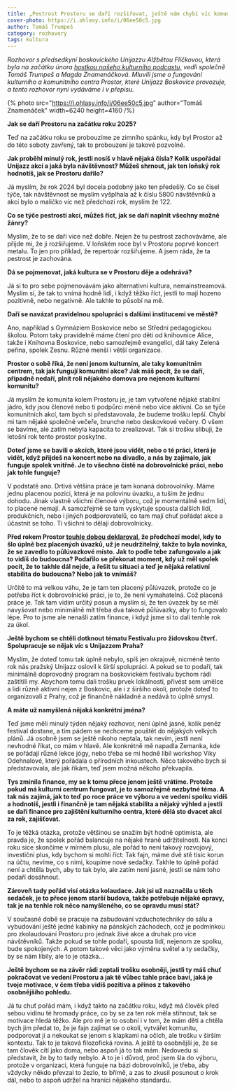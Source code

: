 ```yaml
---
title: „Pestrost Prostoru se daří rozšiřovat, ještě nám chybí víc komunitních akcí.“
cover-photo: https://i.ohlasy.info/i/06ee50c5.jpg
author: Tomáš Trumpeš
category: rozhovory
tags: kultura
---
```


*Rozhovor s předsedkyní boskovického Unijazzu Alžbětou Flíčkovou, která byla na začátku února [hostkou našeho kulturního podcastu,](https://ohlasy.info/clanky/2025/01/kultura-unor.html) vedli společně Tomáš Trumpeš a Magda Znamenáčková. Mluvili jsme o fungování kulturního a komunitního centra Prostor, které Unijazz Boskovice provozuje, a tento rozhovor nyní vydáváme i v přepisu.*

{% photo src="https://i.ohlasy.info/i/06ee50c5.jpg" author="Tomáš Znamenáček" width=6240 height=4160 /%}

**Jak se daří Prostoru na začátku roku 2025?**

Teď na začátku roku se probouzíme ze zimního spánku, kdy byl Prostor až do této soboty zavřený, tak to probouzení je takové pozvolné.

**Jak proběhl minulý rok, jestli nosíš v hlavě nějaká čísla? Kolik uspořádal Unijazz akcí a jaká byla návštěvnost? Můžeš shrnout, jak ten loňský rok hodnotíš, jak se Prostoru dařilo?**

Já myslím, že rok 2024 byl docela podobný jako ten předešlý. Co se čísel týče, tak návštěvnost se myslím vyšplhala až k číslu 5800 návštěvníků a akcí bylo o maličko víc než předchozí rok, myslím že 122\.

**Co se týče pestrosti akcí, můžeš říct, jak se daří naplnit všechny možné žánry?**

Myslím, že to se daří více než dobře. Nejen že tu pestrost zachováváme, ale přijde mi, že ji rozšiřujeme. V loňském roce byl v Prostoru poprvé koncert metalu. To jen pro příklad, že repertoár rozšiřujeme. A jsem ráda, že ta pestrost je zachována.

**Dá se pojmenovat, jaká kultura se v Prostoru děje a odehrává?**

Já si to pro sebe pojmenovávám jako alternativní kultura, nemainstreamová. Myslím si, že tak to vnímá hodně lidí, i když těžko říct, jestli to mají hozeno pozitivně, nebo negativně. Ale takhle to působí na mě.

**Daří se navázat pravidelnou spolupráci s dalšími institucemi ve městě?**

Ano, například s Gymnáziem Boskovice nebo se Střední pedagogickou školou. Potom taky pravidelně máme čtení pro děti od knihovnice Alice, takže i Knihovna Boskovice, nebo samozřejmě evangelíci, dál taky Zelená peřina, spolek Zesnu. Různé menší i větší organizace.

**Prostor o sobě říká, že není jenom kulturním, ale taky komunitním centrem, tak jak fungují komunitní akce? Jak máš pocit, že se daří, případně nedaří, plnit roli nějakého domova pro nejenom kulturní komunitu?**

Já myslím že komunita kolem Prostoru je, je tam vytvořené nějaké stabilní jádro, kdy jsou členové nebo ti podpůrci méně nebo více aktivní. Co se týče komunitních akcí, tam bych si představovala, že budeme trošku lepší. Chybí mi tam nějaké společné večeře, brunche nebo deskovkové večery. O všem se bavíme, ale zatím nebyla kapacita to zrealizovat. Tak si trošku slibuji, že letošní rok tento prostor poskytne.

**Doteď jsme se bavili o akcích, které jsou vidět, nebo o té práci, která je vidět, když přijdeš na koncert nebo na divadlo, a nás by zajímalo, jak funguje spolek vnitřně. Je to všechno čistě na dobrovolnické práci, nebo jak tohle funguje?**

V podstatě ano. Drtivá většina práce je tam konaná dobrovolníky. Máme jednu placenou pozici, která je na polovinu úvazku, a tuším že jednu dohodu. Jinak vlastně všichni členové výboru, což je momentálně sedm lidí, to placené nemají. A samozřejmě se tam vyskytuje spousta dalších lidí, produkčních, nebo i jiných podporovatelů, co tam mají chuť pořádat akce a účastnit se toho. Ti všichni to dělají dobrovolnicky.

**Před rokem Prostor [touhle dobou deklaroval](https://ohlasy.info/clanky/2024/02/komentar-prostor.html), že předchozí model, kdy to šlo úplně bez placených úvazků, už je neudržitelný, takže to byla novinka, že se zavedlo to půlúvazkové místo. Jak to podle tebe zafungovalo a jak to vidíš do budoucna? Podařilo se překonat moment, kdy už měl spolek pocit, že to takhle dál nejde, a řešit tu situaci a teď je nějaká relativní stabilita do budoucna? Nebo jak to vnímáš?**

Určitě to má velkou váhu, že je tam ten placený půlúvazek, protože co je potřeba říct k dobrovolnické práci, je to, že není vymahatelná. Což placená práce je. Tak tam vidím určitý posun a myslím si, že ten úvazek by se měl navyšovat nebo minimálně mít třeba dva takové půlúvazky, aby to fungovalo lépe. Pro to jsme ale nenašli zatím finance, i když jsme si to dali tenhle rok za úkol.

**Ještě bychom se chtěli dotknout tématu Festivalu pro židovskou čtvrť. Spolupracuje se nějak víc s Unijazzem Praha?**

Myslím, že doteď tomu tak úplně nebylo, spíš jen okrajově, nicméně tento rok nás pražský Unijazz oslovil k širší spolupráci. A pokud se to podaří, tak minimálně doprovodný program na boskovickém festivalu bychom rádi zaštítili my. Abychom tomu dali trošku prvek lokálnosti, přivést sem umělce a lidi různě aktivní nejen z Boskovic, ale i z širšího okolí, protože doteď to organizovali z Prahy, což je finančně nákladné a nedává to úplně smysl. 

**A máte už namyšlená nějaká konkrétní jména?**

Teď jsme měli minulý týden nějaký rozhovor, není úplně jasné, kolik peněz festival dostane, a tím pádem se nechceme pouštět do nějakých velkých plánů. Já osobně jsem se ještě nikoho neptala, tak nevím, jestli není nevhodné říkat, co mám v hlavě. Ale konkrétně mě napadla Zemanka, kde se pořádají různé lekce jógy, nebo třeba se mi hodně líbil workshop Viky Odehnalové, který pořádala o přírodních inkoustech. Něco takového bych si představovala, ale jak říkám, teď jsem možná někoho překvapila.

**Tys zmínila finance, my se k tomu přece jenom ještě vrátíme. Protože pokud má kulturní centrum fungovat, je to samozřejmě nezbytné téma. A tak nás zajímá, jak to teď po roce práce ve výboru a ve vedení spolku vidíš a hodnotíš, jestli i finančně je tam nějaká stabilita a nějaký výhled a jestli se daří finance pro zajištění kulturního centra, které dělá sto dvacet akcí za rok, zajišťovat.**

To je těžká otázka, protože většinou se snažím být hodně optimista, ale pravda je, že spolek pořád balancuje na nějaké hraně udržitelnosti. Na konci roku sice skončíme v mírném plusu, ale pořád to není takový rozvojový, investiční plus, kdy bychom si mohli říct: Tak fajn, máme dvě stě tisíc korun na účtu, nevíme, co s nimi, koupíme nové sedačky. Takhle to úplně pořád není a chtěla bych, aby to tak bylo, ale zatím není jasné, jestli se nám toho podaří dosáhnout. 

**Zároveň tady pořád visí otázka kolaudace. Jak jsi už naznačila u těch sedaček, je to přece jenom starší budova, takže potřebuje nějaké opravy, tak je na tenhle rok něco namyšleného, co se opravdu musí stát?**

V současné době se pracuje na zabudování vzduchotechniky do sálu a vybudování ještě jedné kabinky na pánských záchodech, což je podmínkou pro zkolaudování Prostoru pro jednak živé akce a druhak pro více návštěvníků. Takže pokud se tohle podaří, spousta lidí, nejenom ze spolku, bude spokojených. A potom takové věci jako výměna světel a ty sedačky, by se nám líbily, ale to je otázka…

**Ještě bychom se na závěr rádi zeptali trošku osobněji, jestli ty máš chuť pokračovat ve vedení Prostoru a jak tě vůbec tahle práce baví, jaká je tvoje motivace, v čem třeba vidíš pozitiva a přínos z takového osobnějšího pohledu.**

Já tu chuť pořád mám, i když takto na začátku roku, když má člověk před sebou vidinu té hromady práce, co by se za ten rok měla stihnout, tak se motivace hledá těžko. Ale pro mě je to osobní i v tom, že mám děti a chtěla bych jim předat to, že je fajn zajímat se o okolí, vytvářet komunitu, podporovat ji a nekoukat se jenom s klapkami na očích, ale trošku v širším kontextu. Tak to je taková filozofická rovina. A ještě ta osobnější je, že se tam člověk cítí jako doma, nebo aspoň já to tak mám. Nedovedu si představit, že by to tady nebylo. A to je i důvod, proč jsem šla do výboru, protože v organizaci, která funguje na bázi dobrovolníků, je třeba, aby vždycky někdo převzal to žezlo, to břímě, a zas to zkusil posunout o krok dál, nebo to aspoň udržel na hranici nějakého standardu.